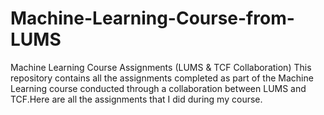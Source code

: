 # Machine-Learning-Course-from-LUMS
Machine Learning Course Assignments (LUMS &amp; TCF Collaboration) This repository contains all the assignments completed as part of the Machine Learning course conducted through a collaboration between LUMS and TCF.Here are all the assignments that I did during my course.
